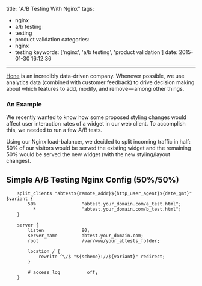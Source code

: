 title: "A/B Testing With Nginx"
tags:
 - nginx
 - a/b testing
 - testing
 - product validation
categories:
  - nginx
  - testing
keywords: ['nginx', 'a/b testing', 'product validation']
date: 2015-01-30 16:12:36
---

[Hone](http://gohone.com) is an incredibly data-driven company. Whenever possible, we use analytics data (combined with customer feedback) to drive decision making about which features to add, modify, and remove — among other things.

### An Example
We recently wanted to know how some proposed styling changes would affect user interaction rates of a widget in our web client. To accomplish this, we needed to run a few A/B tests.

Using our Nginx load-balancer, we decided to split incoming traffic in half: 50% of our visitors would be served the existing widget and the remaining 50% would be served the new widget (with the new styling/layout changes).

## Simple A/B Testing Nginx Config (50%/50%)
```config
    split_clients "abtest${remote_addr}${http_user_agent}${date_gmt}" $variant {
        50%                 "abtest.your_domain.com/a_test.html";
          *                 "abtest.your_domain.com/b_test.html";
    }

    server {
        listen              80;
        server_name         abtest.your_domain.com;
        root                /var/www/your_abtests_folder;

        location / {
            rewrite ^\/$ "${scheme}://${variant}" redirect;
        }

        # access_log          off;
    }
```
